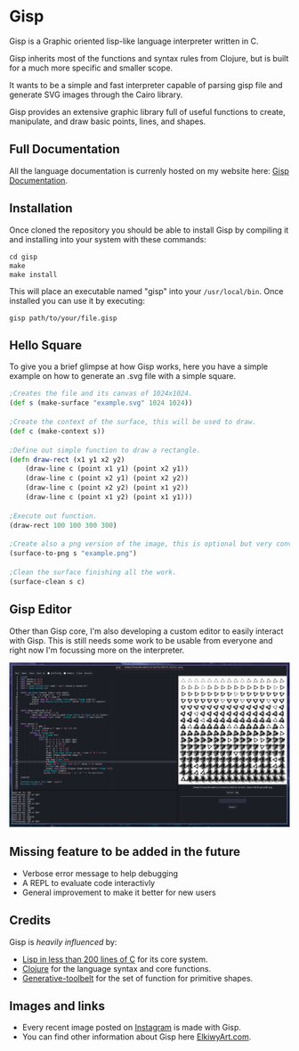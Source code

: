 # Gisp

Gisp is a Graphic oriented lisp-like language interpreter written in C.

Gisp inherits most of the functions and syntax rules from Clojure, but
is built for a much more specific and smaller scope.

It wants to be a simple and fast interpreter capable of parsing gisp
file and generate SVG images through the Cairo library.

Gisp provides an extensive graphic library full of useful
functions to create, manipulate, and draw basic points, lines, and shapes.

## Full Documentation
All the language documentation is currenly hosted on my website here: [Gisp Documentation](https://elkiwyart.com/site/gisp_documentation.html).

## Installation
Once cloned the repository you should be able to install Gisp by compiling it and installing into your system with these commands:
```
cd gisp
make
make install
```
This will place an executable named "gisp" into your `/usr/local/bin`.
Once installed you can use it by executing:
```
gisp path/to/your/file.gisp
```

## Hello Square
To give you a brief glimpse at how Gisp works, here you have a simple
example on how to generate an .svg file with a simple square.

```clojure
;Creates the file and its canvas of 1024x1024.
(def s (make-surface "example.svg" 1024 1024))

;Create the context of the surface, this will be used to draw.
(def c (make-context s))

;Define out simple function to draw a rectangle.
(defn draw-rect (x1 y1 x2 y2)
	(draw-line c (point x1 y1) (point x2 y1))
	(draw-line c (point x2 y1) (point x2 y2))
	(draw-line c (point x2 y2) (point x1 y2))
	(draw-line c (point x1 y2) (point x1 y1)))

;Execute out function.
(draw-rect 100 100 300 300)

;Create also a png version of the image, this is optional but very convenient.
(surface-to-png s "example.png")

;Clean the surface finishing all the work.
(surface-clean s c)
```


## Gisp Editor
Other than Gisp core, I'm also developing a custom editor to easily
interact with Gisp. This is still needs some work to be usable from
everyone and right now I'm focussing more on the interpreter.

![GispEditor](/images/GispEditor.png)

## Missing feature to be added in the future
 - Verbose error message to help debugging
 - A REPL to evaluate code interactivly
 - General improvement to make it better for new users

## Credits
Gisp is *heavily influenced* by:
 - [Lisp in less than 200 lines of C](https://carld.github.io/2017/06/20/lisp-in-less-than-200-lines-of-c.html) for its core system.
 - [Clojure](https://clojure.org) for the language syntax and core functions.
 - [Generative-toolbelt](https://github.com/elkiwy/generative-toolbelt) for the set of function for primitive shapes.
   
## Images and links
 - Every recent image posted on [Instagram](https://instagram.com/elkiwy) is made with Gisp.
 - You can find other information about Gisp here [ElkiwyArt.com](https://elkiwyart.com/site/gisp.html).

